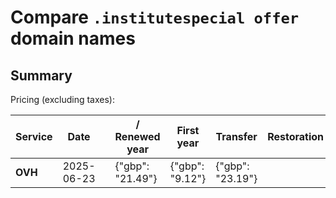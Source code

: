 # Compare `.institutespecial offer` domain names

## Summary

Pricing (excluding taxes):

| Service | Date |  | / Renewed year | First year | Transfer | Restoration |
|--|--|--|--|--|--|--|
| **OVH** | 2025-06-23 |  | {"gbp": "21.49"} | {"gbp": "9.12"} | {"gbp": "23.19"} |  |
